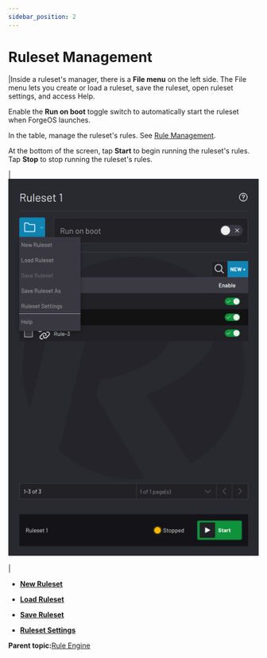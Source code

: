 ```yaml
---
sidebar_position: 2
---
```


# Ruleset Management

|Inside a ruleset's manager, there is a **File menu** on the left side. The File menu lets you create or load a ruleset, save the ruleset, open ruleset settings, and access Help.

Enable the **Run on boot** toggle switch to automatically start the ruleset when ForgeOS launches.

In the table, manage the ruleset's rules. See [Rule Management](RuleManagement.md).

At the bottom of the screen, tap **Start** to begin running the ruleset's rules. Tap **Stop** to stop running the ruleset's rules.

|![](../Images/RuleEngine/Ruleset-Home-FileMenu.png)

|

-   **[New Ruleset](../RuleEngine/NewRuleset.md)**  

-   **[Load Ruleset](../RuleEngine/LoadRuleset.md)**  

-   **[Save Ruleset](../RuleEngine/SaveRuleset.md)**  

-   **[Ruleset Settings](../RuleEngine/RulesetSettings.md)**  


**Parent topic:**[Rule Engine](../RuleEngine/RuleEngineOverview.md)

